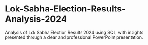 # Lok-Sabha-Election-Results-Analysis-2024
 Analysis of Lok Sabha Election Results 2024 using SQL, with insights presented through a clear and professional PowerPoint presentation.
